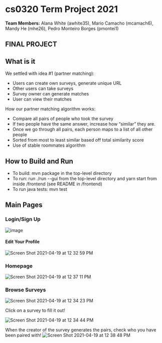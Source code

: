 # cs0320 Term Project 2021

**Team Members:** Alana White (awhite35), Mario Camacho (mcamach6), Mandy He (mhe26), Pedro Monteiro Borges (pmontei1)

## FINAL PROJECT

## What is it

We settled with idea #1 (partner matching):
* Users can create own surveys, generate unique URL
* Other users can take surveys
* Survey owner can generate matches
* User can view their matches

How our partner matching algorithm works:
* Compare all pairs of people who took the survey
* If two people have the same answer, increase how “similar” they are.
* Once we go through all pairs, each person maps to a list of all other people
* Sorted from most to least similar based off total similarity score
* Use of stable roommates algorithm


## How to Build and Run

* To build: mvn package in the top-level directory
* To run: run ./run --gui from the top-level directory and yarn start from inside /frontend (see README in /frontend)
* To run java tests: mvn test

## Main Pages

### Login/Sign Up
![image](https://user-images.githubusercontent.com/32823187/115271226-1c832100-a10b-11eb-8ca5-d6c0eee5bb53.png)

#### Edit Your Profile
![Screen Shot 2021-04-19 at 12 32 59 PM](https://user-images.githubusercontent.com/32823187/115272748-c1eac480-a10c-11eb-9b9e-c5cced3dcba6.png)

### Homepage
![Screen Shot 2021-04-19 at 12 37 11 PM](https://user-images.githubusercontent.com/32823187/115272332-4721a980-a10c-11eb-9955-b9f08f0488e0.png)

### Browse Surveys
![Screen Shot 2021-04-19 at 12 34 23 PM](https://user-images.githubusercontent.com/32823187/115272429-64567800-a10c-11eb-856c-b07da164a927.png)


Click on a survey to fill it out!

![Screen Shot 2021-04-19 at 12 34 44 PM](https://user-images.githubusercontent.com/32823187/115272521-7b956580-a10c-11eb-81e1-6ec9b8fded5f.png)


When the creator of the survey generates the pairs, check who you have been paired with!
![Screen Shot 2021-04-19 at 12 38 48 PM](https://user-images.githubusercontent.com/32823187/115272624-9c5dbb00-a10c-11eb-9d76-1ec5c16b57e3.png)


